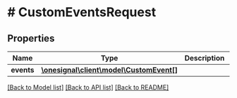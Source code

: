 # # CustomEventsRequest

## Properties

Name | Type | Description | Notes
------------ | ------------- | ------------- | -------------
**events** | [**\onesignal\client\model\CustomEvent[]**](CustomEvent.md) |  |

[[Back to Model list]](../../README.md#models) [[Back to API list]](../../README.md#endpoints) [[Back to README]](../../README.md)
